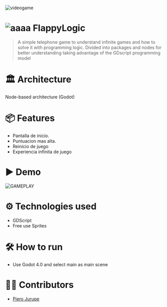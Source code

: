 ![videogame](https://github.com/user-attachments/assets/166427a8-66cf-41e3-8e9e-d716a3203f3c)
# ![aaaa](https://github.com/user-attachments/assets/c2fe82bc-5f1f-4837-8367-944b5a5e4f60) FlappyLogic
> A simple telephone game to understand infinite games and how to solve it with programming logic. 
> Divided into packages and nodes for better understanding taking advantage of the GDscript programming model
# 🏛 Architecture
Node-based architecture (Godot)

# 📦 Features
* Pantalla de inicio.
* Puntuacion mas alta.
* Reinicio de juego
* Experiencia infinita de juego

# ▶ Demo
![GAMEPLAY](https://github.com/user-attachments/assets/5928e480-7135-44f5-adb6-55a639c0ae30)

# ⚙ Technologies used
* GDScript
* Free use Sprites 

# 🛠 How to run
* Use Godot 4.0 and select main as main scene 

# 👷‍♀️ Contributors
* [Piero Jurupe](https://github.com/PieroJurupe)
    
